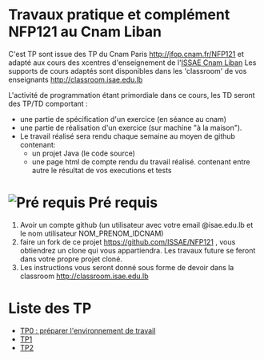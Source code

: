 # Travaux pratique et complément NFP121 au Cnam Liban

C'est TP sont issue des TP du Cnam Paris http://jfop.cnam.fr/NFP121 et adapté aux cours des xcentres d'enseignement de l'[ISSAE Cnam Liban](http://www.cnam-liban.fr)
Les supports de cours adaptés sont disponibles dans les 'classroom' de vos enseignants http://classroom.isae.edu.lb


L'activité de programmation étant primordiale dans ce cours, les TD seront des TP/TD comportant :

* une partie de spécification d'un exercice (en séance au cnam)
* une partie de réalisation d'un exercice (sur machine "à la maison").
* Le travail réalisé sera rendu chaque semaine au moyen de github contenant: 
    * un projet Java (le code source)
    * une page html de compte rendu du travail réalisé. contenant entre autre le résultat de vos executions et tests

# ![Pré requis](/assets/images/prerequis.png) Pré requis

1. Avoir un compte github (un utilisateur avec votre email @isae.edu.lb et le nom utilisateur NOM_PRENOM_IDCNAM)
2. faire un fork de ce projet https://github.com/ISSAE/NFP121 , vous obtiendrez un clone qui vous appartiendra. Les travaux future se feront dans votre propre projet cloné.
3. Les instructions vous seront donné sous forme de devoir dans la classroom http://classroom.isae.edu.lb 

# Liste des TP
* [TP0 : préparer l'environnement de travail](tp0/)
* [TP1](tp1/tp1.html)
* [TP2](tp2/tp2.html)
